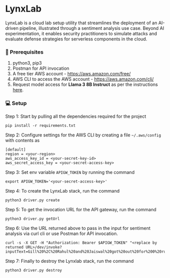 # LynxLab

LynxLab is a cloud lab setup utility that streamlines the deployment of an AI-driven pipeline, illustrated through a sentiment analysis use case. Beyond AI experimentation, it enables security practitioners to simulate attacks and evaluate defense strategies for serverless components in the cloud.

### :pencil: Prerequisites
1. python3, pip3
2. Postman for API invocation
3. A free tier AWS account - https://aws.amazon.com/free/
4. AWS CLI to access the AWS account - https://aws.amazon.com/cli/
5. Request model access for **Llama 3 8B Instruct** as per the instructions [here](README-model-access.md).

### :computer: Setup
Step 1: Start by pulling all the dependencies required for the project

`pip install -r requirements.txt`

Step 2: Configure settings for the AWS CLI by creating a file `~/.aws/config` with contents as

```
[default]
region = <your-region>
aws_access_key_id = <your-secret-key-id>
aws_secret_access_key = <your-secret-access-key>
```

Step 3: Set env variable `APIGW_TOKEN`  by running the command

`export APIGW_TOKEN='<your-secret-access-key>'`

Step 4: To create the LynxLab stack, run the command

`python3 driver.py create`


Step 5: To get the invocation URL for the API gateway, run the command

`python3 driver.py getUrl`


Step 6: Use the URL returned above to pass in the input for sentiment analysis via curl cli or use Postman for API invocation.

```
curl -s -X GET -H "Authorization: Bearer $APIGW_TOKEN" "<replace by returned URL>/dev/invoke?inputText=Gill%20%2C%20Rahul%20and%20Jaiswal%20got%20out%20for%200%20runs%20in%20cricket%20match%20against%20Australia&inputTask=Perform%20the%20sentiment%20analysis"
```


Step 7: Finally to destroy the Lynxlab stack, run the command

`python3 driver.py destroy`
